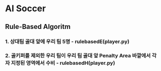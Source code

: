# AI Soccer

## Rule-Based Algoritm

### 1. 상대팀 골대 앞에 우리 팀 5명 - rulebasedE(player.py)
### 2. 골키퍼를 제외한 우리 팀이 우리 팀 골대 앞 Penalty Area 바깥에서 각자 지정된 영역에서 수비 - rulebasedH(player.py)
